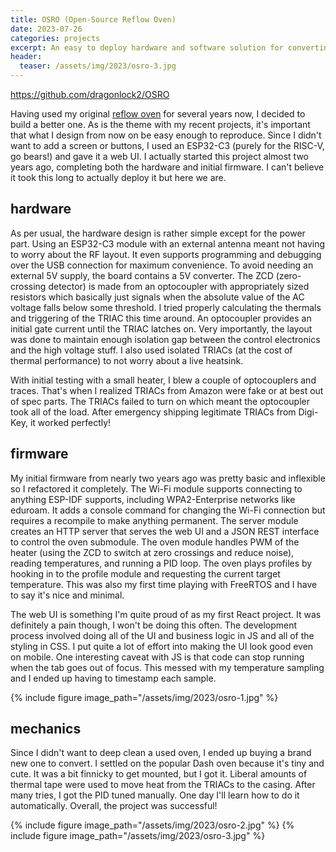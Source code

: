 ```yaml
---
title: OSRO (Open-Source Reflow Oven)
date: 2023-07-26
categories: projects
excerpt: An easy to deploy hardware and software solution for converting any oven into a Wi-Fi enabled reflow oven. This is just one.
header:
  teaser: /assets/img/2023/osro-3.jpg
---
```


<https://github.com/dragonlock2/OSRO>

Having used my original [reflow oven](/2018/01/pcb-reflow-oven/) for several years now, I decided to build a better one. As is the theme with my recent projects, it's important that what I design from now on be easy enough to reproduce. Since I didn't want to add a screen or buttons, I used an ESP32-C3 (purely for the RISC-V, go bears!) and gave it a web UI. I actually started this project almost two years ago, completing both the hardware and initial firmware. I can't believe it took this long to actually deploy it but here we are.

## hardware

As per usual, the hardware design is rather simple except for the power part. Using an ESP32-C3 module with an external antenna meant not having to worry about the RF layout. It even supports programming and debugging over the USB connection for maximum convenience. To avoid needing an external 5V supply, the board contains a 5V converter. The ZCD (zero-crossing detector) is made from an optocoupler with appropriately sized resistors which basically just signals when the absolute value of the AC voltage falls below some threshold. I tried properly calculating the thermals and triggering of the TRIAC this time around. An optocoupler provides an initial gate current until the TRIAC latches on. Very importantly, the layout was done to maintain enough isolation gap between the control electronics and the high voltage stuff. I also used isolated TRIACs (at the cost of thermal performance) to not worry about a live heatsink.

With initial testing with a small heater, I blew a couple of optocouplers and traces. That's when I realized TRIACs from Amazon were fake or at best out of spec parts. The TRIACs failed to turn on which meant the optocoupler took all of the load. After emergency shipping legitimate TRIACs from Digi-Key, it worked perfectly!

## firmware

My initial firmware from nearly two years ago was pretty basic and inflexible so I refactored it completely. The Wi-Fi module supports connecting to anything ESP-IDF supports, including WPA2-Enterprise networks like eduroam. It adds a console command for changing the Wi-Fi connection but requires a recompile to make anything permanent. The server module creates an HTTP server that serves the web UI and a JSON REST interface to control the oven submodule. The oven module handles PWM of the heater (using the ZCD to switch at zero crossings and reduce noise), reading temperatures, and running a PID loop. The oven plays profiles by hooking in to the profile module and requesting the current target temperature. This was also my first time playing with FreeRTOS and I have to say it's nice and minimal.

The web UI is something I'm quite proud of as my first React project. It was definitely a pain though, I won't be doing this often. The development process involved doing all of the UI and business logic in JS and all of the styling in CSS. I put quite a lot of effort into making the UI look good even on mobile. One interesting caveat with JS is that code can stop running when the tab goes out of focus. This messed with my temperature sampling and I ended up having to timestamp each sample.

{% include figure image_path="/assets/img/2023/osro-1.jpg" %}

## mechanics

Since I didn't want to deep clean a used oven, I ended up buying a brand new one to convert. I settled on the popular Dash oven because it's tiny and cute. It was a bit finnicky to get mounted, but I got it. Liberal amounts of thermal tape were used to move heat from the TRIACs to the casing. After many tries, I got the PID tuned manually. One day I'll learn how to do it automatically. Overall, the project was successful!

{% include figure image_path="/assets/img/2023/osro-2.jpg" %}
{% include figure image_path="/assets/img/2023/osro-3.jpg" %}
